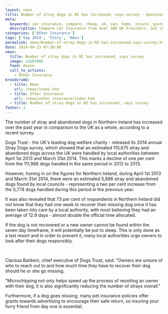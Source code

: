 ```yaml
---
layout: news
title: Number of stray dogs in NI has increased, says survey - Quotezone.co.uk
meta:
  keywords: car insurance, compare, cheap, uk, van, home, insure, quotes, online, comparison, bike, loans, life
  description: Compare Car Insurance from Over 100 UK Providers. Get cheap quotes online now using our fast, free, secure comparison site
categories: ['Other Insurance']
tags: ['Sep 2014', 'Story', 'News']
permalink: news/Number-of-stray-dogs-in-NI-has-increased-says-survey.htm
date: 2014-09-23 07:30:00
news:
  title: Number of stray dogs in NI has increased, says survey
  image: 14107086
  feed: Axonn
  call_to_actions:
    - Other Insurance
breadcrumb:
  - title: News
    url: /news/index.htm
  - title: Other Insurance
    url: /news/other_insurance/index.htm
  - title: Number of stray dogs in NI has increased, says survey
footer: 1
---
```


The number of stray and abandoned dogs in Northern Ireland has increased over the past year in comparison to the UK as a whole, according to a recent survey.

Dogs Trust - the UK&#39;s leading dog welfare charity - released its 2014 annual Stray Dogs survey, which showed that an estimated 110,675 stray and abandoned dogs across the UK were handled by local authorities between April 1st 2013 and March 31st 2014. This marks a decline of one per cent from the 111,986 dogs handled in the same period in 2012 to 2013.

However, honing in on the figures for Northern Ireland, during April 1st 2013 and March 31st 2014, there were an estimated 5,886 stray and abandoned dogs found by local councils - representing a two per cent increase from the 5,774 dogs handled during this period in the previous year.

It was also revealed that 73 per cent of respondents in Northern Ireland did not know that they had one week to recover their missing dog once it has been taken into care by a local authority, with most believing they had an average of 12.9 days - almost double the official time allocated.

If the dog is not recovered or a new owner cannot be found within the seven day timeframe, it will potentially be put to sleep. This is only done as a last resort and in order to prevent it, many local authorities urge owners to look after their dogs responsibly.

&nbsp;

Clarissa Baldwin, chief executive of Dogs Trust, said: &quot;Owners are unsure of who to reach out to and how much time they have to recover their dog should he or she go missing.

&quot;Microchipping not only helps speed up the process of reuniting an owner with their dog, it is also significantly reducing the number of strays overall.&quot;

Furthermore, if a dog goes missing, many pet insurance policies offer grants towards advertising to encourage their safe return, so insuring your furry friend from day one is essential.
